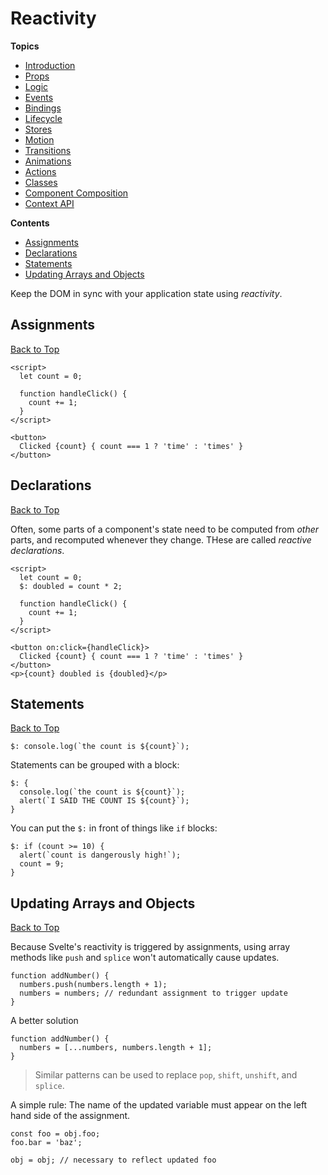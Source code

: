 # Reactivity

**Topics**  
* [Introduction](./readme.md)
* [Props](./02-props.md)
* [Logic](./03-logic.md)
* [Events](./04-events.md)
* [Bindings](./05-bindings.md)
* [Lifecycle](./06-lifecycle.md)
* [Stores](./07-stores.md)
* [Motion](./08-motion.md)
* [Transitions](./09-transitions.md)
* [Animations](./10-animations.md)
* [Actions](./11-actions.md)
* [Classes](./12-classes.md)
* [Component Composition](./13-component-composition.md)
* [Context API](./14-context-api.md)

**Contents**  
* [Assignments](#assignments)
* [Declarations](#declarations)
* [Statements](#statements)
* [Updating Arrays and Objects](#updating-arrays-and-objects)

Keep the DOM in sync with your application state using *reactivity*.

## Assignments
[Back to Top](#reactivity)

```svelte
<script>
  let count = 0;

  function handleClick() {
    count += 1;
  }
</script>

<button>
  Clicked {count} { count === 1 ? 'time' : 'times' }
</button>
```

## Declarations
[Back to Top](#reactivity)

Often, some parts of a component's state need to be computed from *other* parts, and recomputed whenever they change. THese are called *reactive declarations*.

```svelte
<script>
  let count = 0;
  $: doubled = count * 2;

  function handleClick() {
    count += 1;
  }
</script>

<button on:click={handleClick}>
  Clicked {count} { count === 1 ? 'time' : 'times' }
</button>
<p>{count} doubled is {doubled}</p>
```

## Statements
[Back to Top](#reactivity)


```svelte
$: console.log(`the count is ${count}`);
```

Statements can be grouped with a block:

```svelte
$: {
  console.log(`the count is ${count}`);
  alert(`I SAID THE COUNT IS ${count}`);
}
```

You can put the `$:` in front of things like `if` blocks:

```svelte
$: if (count >= 10) {
  alert(`count is dangerously high!`);
  count = 9;
}
```

## Updating Arrays and Objects
[Back to Top](#reactivity)

Because Svelte's reactivity is triggered by assignments, using array methods like `push` and `splice` won't automatically cause updates.

```svelte
function addNumber() {
  numbers.push(numbers.length + 1);
  numbers = numbers; // redundant assignment to trigger update
}
```

A better solution

```svelte
function addNumber() {
  numbers = [...numbers, numbers.length + 1];
}
```

> Similar patterns can be used to replace `pop`, `shift`, `unshift`, and `splice`.

A simple rule: The name of the updated variable must appear on the left hand side of the assignment.

```svelte
const foo = obj.foo;
foo.bar = 'baz';

obj = obj; // necessary to reflect updated foo
```